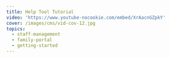 ```yaml
---
title: Help Tool Tutorial
video: 'https://www.youtube-nocookie.com/embed/XrAacnGZpkY'
cover: /images/cms/vid-cov-12.jpg
topics:
  - staff-management
  - family-portal
  - getting-started
---
```

